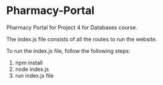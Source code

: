 # Pharmacy-Portal

 Pharmacy Portal for Project 4 for Databases course.
 
 The index.js file consists of all the routes to run the website.
 
 To run the index.js file, follow the following steps:
 
 1. npm install
 2. node index.js
 3. run index.js file
